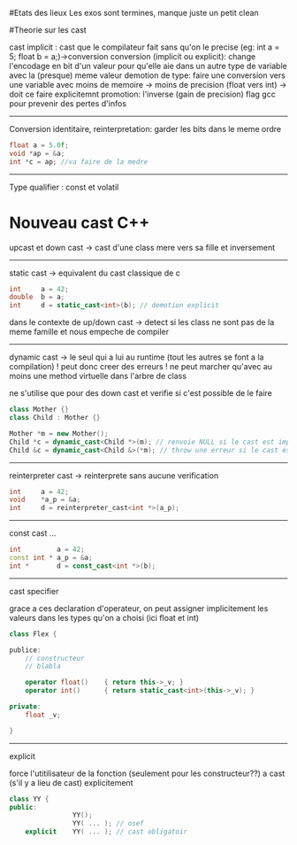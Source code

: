 #Etats des lieux
Les exos sont termines, manque juste un petit clean


#Theorie sur les cast

cast implicit : cast que le compilateur fait sans qu'on le precise (eg: int a = 5; float b = a;)->conversion
conversion (implicit ou explicit): change l'encodage en bit d'un valeur pour qu'elle aie dans un autre type de variable avec la (presque) meme valeur
demotion de type: faire une conversion vers une variable avec moins de memoire -> moins de precision (float vers int) -> doit ce faire explicitemnt
promotion: l'inverse (gain de precision)
flag gcc pour prevenir des pertes d'infos

---

Conversion identitaire, reinterpretation: garder les bits dans le meme ordre 
```c
float a = 5.0f;
void *ap = &a;
int *c = ap; //va faire de la medre
```

--- 

Type qualifier : const et volatil

# Nouveau cast C++

upcast et down cast -> cast d'une class mere vers sa fille et inversement 

--- 

static cast -> equivalent du cast classique de c

```c++
int		a = 42;
double	b = a;
int		d = static_cast<int>(b); // demotion explicit
```

dans le contexte de up/down cast -> detect si les class ne sont pas de la meme famille
  et nous empeche de compiler

---

dynamic cast -> le seul qui a lui au runtime (tout les autres se font a la compilation)
! peut donc creer des erreurs !
ne peut marcher qu'avec au moins une method virtuelle dans l'arbre de class

ne s'utilise que pour des down cast et verifie si c'est possible de le faire

```c++
class Mother {}
class Child : Mother {}

Mother *m = new Mother();
Child *c = dynamic_cast<Child *>(m); // renvoie NULL si le cast est impossible
Child &c = dynamic_cast<Child &>(*m); // throw une erreur si le cast est impossible std::bad_cast
```

---

reinterpreter cast -> reinterprete sans aucune verification

```c++
int		a = 42;
void	*a_p = &a;
int		d = reinterpreter_cast<int *>(a_p);
```

---

const cast
...

```c++
int			a = 42;
const int *	a_p = &a;
int *		d = const_cast<int *>(b);
```

---

cast specifier

grace a ces declaration d'operateur, on peut assigner implicitement les valeurs
dans les types qu'on a choisi (ici float et int)

```c++
class Flex {

publice:
	// constructeur
	// blabla

	operator float()	{ return this->_v; }
	operator int()		{ return static_cast<int>(this->_v); }

private:
	float _v;

}
```

---

explicit

force l'utitilisateur de la fonction (seulement pour les constructeur??)
a cast (s'il y a lieu de cast) explicitement
```c++
class YY {
public:
				YY();
				YY( ... ); // osef
	explicit	YY( ... ); // cast obligatoir

```


